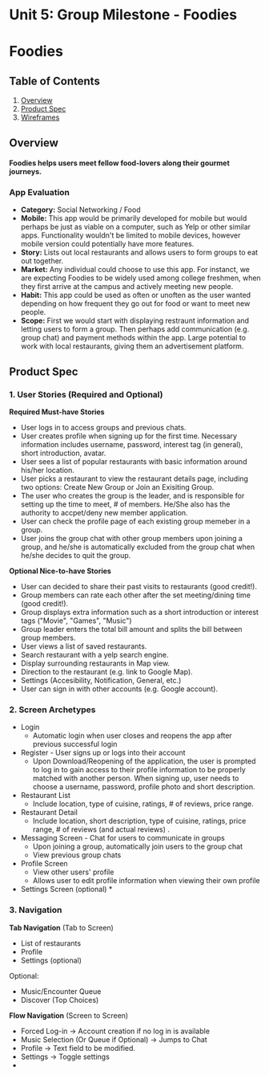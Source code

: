 Unit 5: Group Milestone - Foodies
===

# Foodies

## Table of Contents
1. [Overview](#Overview)
1. [Product Spec](#Product-Spec)
1. [Wireframes](#Wireframes)

## Overview
#### Foodies helps users meet fellow food-lovers along their gourmet journeys.


### App Evaluation
- **Category:** Social Networking / Food
- **Mobile:** This app would be primarily developed for mobile but would perhaps be just as viable on a computer, such as Yelp or other similar apps. Functionality wouldn't be limited to mobile devices, however mobile version could potentially have more features.
- **Story:** Lists out local restaurants and allows users to form groups to eat out together.
- **Market:** Any individual could choose to use this app. For instanct, we are expecting Foodies to be widely used among college freshmen, when they first arrive at the campus and actively meeting new people.
- **Habit:** This app could be used as often or unoften as the user wanted depending on how frequent they go out for food or want to meet new people.
- **Scope:** First we would start with displaying restraunt information and letting users to form a group. Then perhaps add communication (e.g. group chat) and payment methods within the app. Large potential to work with local restaurants, giving them an advertisement platform.

## Product Spec
### 1. User Stories (Required and Optional)

**Required Must-have Stories**

* User logs in to access groups and previous chats.
* User creates profile when signing up for the first time. Necessary information includes username, password, interest tag (in general), short introduction, avatar.
* User sees a list of popular restaurants with basic information around his/her location.
* User picks a restaurant to view the restaurant details page, including two options: Create New Group or Join an Exisiting Group. 
* The user who creates the group is the leader, and is responsible for setting up the time to meet, # of members. He/She also has the authority to accpet/deny new member application.
* User can check the profile page of each existing group memeber in a group. 
* User joins the group chat with other group members upon joining a group, and he/she is automatically excluded from the group chat when he/she decides to quit the group.

**Optional Nice-to-have Stories**

* User can decided to share their past visits to restaurants (good credit!).
* Group members can rate each other after the set meeting/dining time (good credit!).
* Group displays extra information such as a short introduction or interest tags ("Movie", "Games", "Music")
* Group leader enters the total bill amount and splits the bill between group members.
* User views a list of saved restaurants.
* Search restaurant with a yelp search engine.
* Display surrounding restaurants in Map view.
* Direction to the restaurant (e.g. link to Google Map).
* Settings (Accesibility, Notification, General, etc.)
* User can sign in with other accounts (e.g. Google account).

### 2. Screen Archetypes

* Login 
    * Automatic login when user closes and reopens the app after previous successful login  
* Register - User signs up or logs into their account 
    * Upon Download/Reopening of the application, the user is prompted to log in to gain access to their profile information to be properly matched with another person. When signing up, user needs to choose a username, password, profile photo and short description.
* Restaurant List
    * Include location, type of cuisine, ratings, # of reviews, price range. 
* Restaurant Detail 
    * Include location, short description, type of cuisine, ratings, price range, # of reviews (and actual reviews) . 
* Messaging Screen - Chat for users to communicate in groups
    * Upon joining a group, automatically join users to the group chat
    * View previous group chats
* Profile Screen 
    * View other users' profile 
    * Allows user to edit profile information when viewing their own profile
* Settings Screen (optional)
    * 

### 3. Navigation

**Tab Navigation** (Tab to Screen)

* List of restaurants
* Profile
* Settings (optional)

Optional:
* Music/Encounter Queue
* Discover (Top Choices)

**Flow Navigation** (Screen to Screen)
* Forced Log-in -> Account creation if no log in is available
* Music Selection (Or Queue if Optional) -> Jumps to Chat
* Profile -> Text field to be modified. 
* Settings -> Toggle settings
* 
<!-- 
## Wireframes
<img src="https://i.imgur.com/9CrjH1K.jpg" width=800><br> -->

